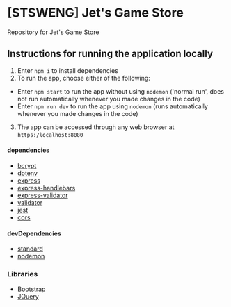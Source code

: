 # \[STSWENG\] Jet's Game Store
Repository for Jet's Game Store

## Instructions for running the application locally
1. Enter `npm i` to install dependencies
2. To run the app, choose either of the following: 
- Enter `npm start` to run the app without using `nodemon` ('normal run', does not run automatically whenever you made changes in the code)
- Enter `npm run dev` to run the app using `nodemon` (runs automatically whenever you made changes in the code)
3. The app can be accessed through any web browser at `https:/localhost:8080`

#### dependencies
- [bcrypt](https://www.npmjs.com/package/bcrypt)
- [dotenv](https://www.npmjs.com/package/dotenv)
- [express](https://www.npmjs.com/package/express)
- [express-handlebars](https://www.npmjs.com/package/express-handlebars)
- [express-validator](https://www.npmjs.com/package/express-validator)
- [validator](https://www.npmjs.com/package/validator)
- [jest](https://jestjs.io/)
- [cors](https://www.npmjs.com/package/cors)

#### devDependencies
- [standard](https://standardjs.com)
- [nodemon](https://www.npmjs.com/package/nodemon)

### Libraries
- [Bootstrap](https://getbootstrap.com)
- [JQuery](https://jquery.com)